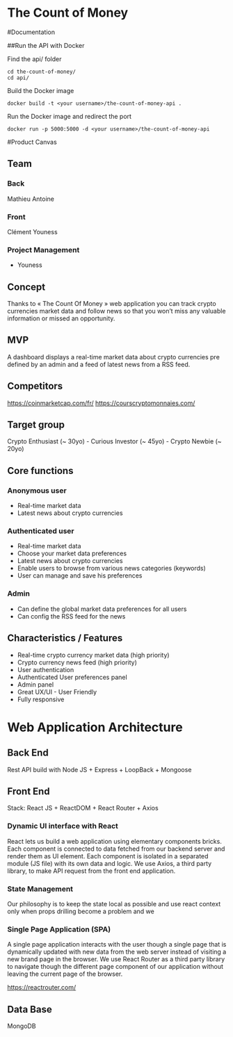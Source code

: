 # The Count of Money

#Documentation 

##Run the API with Docker 

Find the api/ folder

```
cd the-count-of-money/
cd api/
```

Build the Docker image 

```
docker build -t <your username>/the-count-of-money-api .
```

Run the Docker image and redirect the port

```
docker run -p 5000:5000 -d <your username>/the-count-of-money-api
```
#Product Canvas 

## Team

### Back

Mathieu
Antoine

### Front 

Clément
Youness

### Project Management 

- Youness

## Concept

Thanks to « The Count Of Money » web application you can track crypto currencies market data and follow news so that you won’t miss any valuable information or missed an opportunity. 

## MVP

A dashboard displays a real-time market data about crypto currencies pre defined by an admin and a feed of latest news from a RSS feed.

## Competitors

https://coinmarketcap.com/fr/
https://courscryptomonnaies.com/

## Target group 

Crypto Enthusiast (~ 30yo) - Curious Investor (~ 45yo) - Crypto Newbie (~ 20yo)

## Core functions 

### Anonymous user

- Real-time market data
- Latest news about crypto currencies

### Authenticated user 

- Real-time market data
- Choose your market data preferences
- Latest news about crypto currencies 
- Enable users to browse from various news categories (keywords)
- User can manage and save his preferences 

### Admin 

- Can define the global market data preferences for all users
- Can config the RSS feed for the news

## Characteristics / Features 

- Real-time crypto currency market data (high priority)
- Crypto currency news feed (high priority)
- User authentication
- Authenticated User preferences panel
- Admin panel
- Great UX/UI - User Friendly
- Fully responsive

# Web Application Architecture

## Back End

Rest API build with Node JS + Express + LoopBack + Mongoose 

## Front End

Stack: React JS + ReactDOM + React Router + Axios

### Dynamic UI interface with React

React lets us build a web application using elementary components bricks. Each component is connected to data fetched from our backend server and render them as UI element. Each component is isolated in a separated module (JS file) with its own data and logic. We use Axios, a third party library, to make API request from the front end application. 

### State Management

Our philosophy is to keep the state local as possible and use react context only when props drilling become a problem and we 

### Single Page Application (SPA)

A single page application interacts with the user though a single page that is dynamically updated with new data from the web server instead of visiting a new brand page in the browser. We use React Router as a third party library to navigate though the different page component of our application without leaving the current page of the browser.

https://reactrouter.com/

## Data Base 

MongoDB

